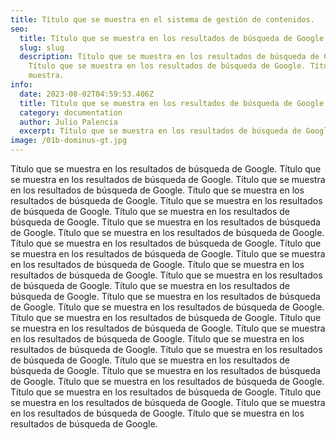 ```yaml
---
title: Título que se muestra en el sistema de gestión de contenidos.
seo:
  title: Título que se muestra en los resultados de búsqueda de Google.
  slug: slug
  description: Título que se muestra en los resultados de búsqueda de Google.
    Título que se muestra en los resultados de búsqueda de Google. Título que se
    muestra.
info:
  date: 2023-08-02T04:59:53.406Z
  title: Título que se muestra en los resultados de búsqueda de Google.
  category: documentation
  author: Julio Palencia
  excerpt: Título que se muestra en los resultados de búsqueda de Google.
image: /01b-dominus-gt.jpg
---
```

Título que se muestra en los resultados de búsqueda de Google. Título que se muestra en los resultados de búsqueda de Google. Título que se muestra en los resultados de búsqueda de Google. Título que se muestra en los resultados de búsqueda de Google. Título que se muestra en los resultados de búsqueda de Google. Título que se muestra en los resultados de búsqueda de Google. Título que se muestra en los resultados de búsqueda de Google. Título que se muestra en los resultados de búsqueda de Google. Título que se muestra en los resultados de búsqueda de Google. Título que se muestra en los resultados de búsqueda de Google. Título que se muestra en los resultados de búsqueda de Google. Título que se muestra en los resultados de búsqueda de Google. Título que se muestra en los resultados de búsqueda de Google. Título que se muestra en los resultados de búsqueda de Google. Título que se muestra en los resultados de búsqueda de Google. Título que se muestra en los resultados de búsqueda de Google. Título que se muestra en los resultados de búsqueda de Google. Título que se muestra en los resultados de búsqueda de Google. Título que se muestra en los resultados de búsqueda de Google. Título que se muestra en los resultados de búsqueda de Google. Título que se muestra en los resultados de búsqueda de Google. Título que se muestra en los resultados de búsqueda de Google. Título que se muestra en los resultados de búsqueda de Google. Título que se muestra en los resultados de búsqueda de Google. Título que se muestra en los resultados de búsqueda de Google. Título que se muestra en los resultados de búsqueda de Google. Título que se muestra en los resultados de búsqueda de Google. Título que se muestra en los resultados de búsqueda de Google. 
